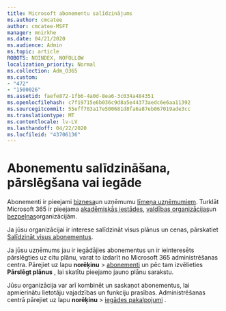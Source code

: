 ```yaml
---
title: Microsoft abonementu salīdzinājums
ms.author: cmcatee
author: cmcatee-MSFT
manager: mnirkhe
ms.date: 04/21/2020
ms.audience: Admin
ms.topic: article
ROBOTS: NOINDEX, NOFOLLOW
localization_priority: Normal
ms.collection: Adm_O365
ms.custom:
- "472"
- "1500026"
ms.assetid: faefe872-1fb6-4a0d-8ea6-3c034a484351
ms.openlocfilehash: c7f19715e6b036c9d8a5e44373aedc6e6aa11392
ms.sourcegitcommit: 55eff703a17e500681d8fa6a87eb067019ade3cc
ms.translationtype: MT
ms.contentlocale: lv-LV
ms.lasthandoff: 04/22/2020
ms.locfileid: "43706136"
---
```

# <a name="compare-switch-or-purchase-subscriptions"></a>Abonementu salīdzināšana, pārslēgšana vai iegāde
  
Abonementi ir pieejami [biznesa](https://products.office.com/compare-all-microsoft-office-products?tab=2)un uzņēmumu [līmeņa uzņēmumiem](https://products.office.com/business/compare-more-office-365-for-business-plans). Turklāt Microsoft 365 ir pieejama [akadēmiskās iestādes](https://products.office.com/academic/compare-office-365-education-plans), [valdības organizācijas](https://products.office.com/government/compare-office-365-government-plans)un [bezpeļņas](https://products.office.com/nonprofit/office-365-nonprofit-plans-and-pricing?tab=1)organizācijām.
  
Ja jūsu organizācijai ir interese salīdzināt visus plānus un cenas, pārskatiet [Salīdzināt visus abonementus](https://products.office.com/business/compare-more-office-365-for-business-plans).
  
Ja jūsu uzņēmums jau ir iegādājies abonementus un ir ieinteresēts pārslēgties uz citu plānu, varat to izdarīt no Microsoft 365 administrēšanas centra. Pārejiet uz lapu **norēķinu** \> [abonementi](https://go.microsoft.com/fwlink/p/?linkid=842054) un pēc tam izvēlieties **Pārslēgt plānus** , lai skatītu pieejamo jauno plānu sarakstu.
  
Jūsu organizācija var arī kombinēt un saskaņot abonementus, lai apmierinātu lietotāju vajadzības un funkciju prasības. Administrēšanas centrā pārejiet uz lapu **norēķinu** \> [iegādes pakalpojumi](https://go.microsoft.com/fwlink/p/?linkid=868433) .